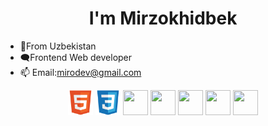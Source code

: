 <h1 align="center"> I'm Mirzokhidbek</h1>

- 🌱From Uzbekistan
- 🗨Frontend Web developer  
- 📫 Email:mirodev@gmail.com 

 

 

<p align="center" >
  <img src="https://raw.githubusercontent.com/devicons/devicon/master/icons/html5/html5-original.svg" width="40" height="40"/>
  <img src="https://raw.githubusercontent.com/devicons/devicon/master/icons/css3/css3-original.svg" width="40" height="40"/>
 
  <img src="https://styled-components.com/logo.png" width="40" height="40"/>
 
  <img src="https://cdn.jsdelivr.net/gh/devicons/devicon/icons/javascript/javascript-original.svg" width="40" height="40"/>
   <img src="https://cdn.jsdelivr.net/gh/devicons/devicon/icons/react/react-original.svg" width="40" height="40"/>
   <img src="https://cdn.jsdelivr.net/gh/devicons/devicon/icons/git/git-original.svg" width="40" height="40"/>
  <img src="https://cdn.jsdelivr.net/gh/devicons/devicon/icons/github/github-original.svg" width="40" height="40"/>
  <!-- Add more as needed -->
</p>
